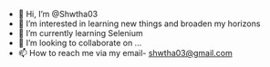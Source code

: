 - 👋 Hi, I’m @Shwtha03
- 👀 I’m interested in learning new things and broaden my horizons
- 🌱 I’m currently learning Selenium
- 💞️ I’m looking to collaborate on ...
- 📫 How to reach me via my email- shwtha03@gmail.com

<!---
Shwtha03/Shwtha03 is a ✨ special ✨ repository because its `README.md` (this file) appears on your GitHub profile.
You can click the Preview link to take a look at your changes.
--->
